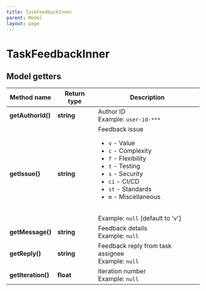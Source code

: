 ```yaml
---
title: TaskFeedbackInner
parent: Model
layout: page
---
```


# TaskFeedbackInner

## Model getters

Method name | Return type | Description
------------ | ------------- | -------------
**getAuthorId()** | **string** | Author ID <br>Example: `user-id-***` 
**getIssue()** | **string** | Feedback issue <ul> <li>`v` - Value</li> <li>`c` - Complexity</li> <li>`f` - Flexibility</li> <li>`t` - Testing</li> <li>`s` - Security</li> <li>`ci` - CI/CD</li> <li>`st` - Standards</li> <li>`m` - Miscellaneous</li> </ul> <br>Example: `null`  [default to 'v']
**getMessage()** | **string** | Feedback details <br>Example: `null` 
**getReply()** | **string** | Feedback reply from task assignee <br>Example: `null` 
**getIteration()** | **float** | Iteration number <br>Example: `null` 

